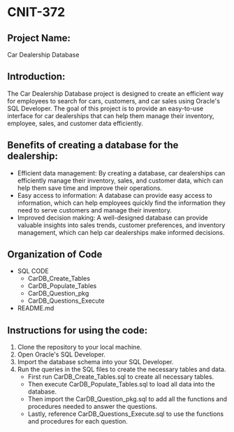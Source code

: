 # CNIT-372

## Project Name:
Car Dealership Database

## Introduction:
The Car Dealership Database project is designed to create an efficient way for employees to search for cars, customers, and car sales using Oracle's SQL Developer. The goal of this project is to provide an easy-to-use interface for car dealerships that can help them manage their inventory, employee, sales, and customer data efficiently.

## Benefits of creating a database for the dealership:
- Efficient data management: By creating a database, car dealerships can efficiently manage their inventory, sales, and customer data, which can help them save time and improve their operations.
- Easy access to information: A database can provide easy access to information, which can help employees quickly find the information they need to serve customers and manage their inventory.
- Improved decision making: A well-designed database can provide valuable insights into sales trends, customer preferences, and inventory management, which can help car dealerships make informed decisions.

## Organization of Code
* SQL CODE
  - CarDB_Create_Tables
  - CarDB_Populate_Tables
  - CarDB_Question_pkg
  - CarDB_Questions_Execute
* README.md

## Instructions for using the code:
1. Clone the repository to your local machine.
2. Open Oracle's SQL Developer.
3. Import the database schema into your SQL Developer.
4. Run the queries in the SQL files to create the necessary tables and data.
    - First run CarDB_Create_Tables.sql to create all necessary tables.
    - Then execute CarDB_Populate_Tables.sql to load all data into the database.
    - Then import the CarDB_Question_pkg.sql to add all the functions and procedures needed to answer the questions.
    - Lastly, reference CarDB_Questions_Execute.sql to use the functions and procedures for each question.
